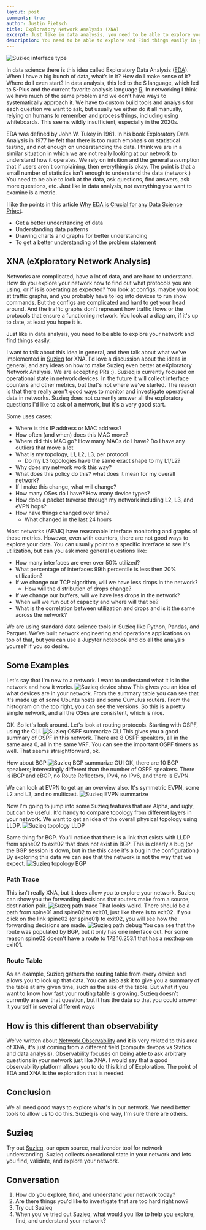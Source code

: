 ```yaml
---
layout: post
comments: true
author: Justin Pietsch
title: Exploratory Network Analysis (XNA)
excerpt: Just like in data analysis, you need to be able to explore your network and find things easily.
description: You need to be able to explore and Find things easily in your network.
---
```

![Suzieq interface type](/assets/images/2021-03-xna/interface-show-type.png)

In data science there is this idea called Exploratory Data Analysis ([EDA](https://www.itl.nist.gov/div898/handbook/eda/section1/eda11.htm)). When I have a big bunch of data, what’s in it? How do I make sense of it? Where do I even start? In data analysis, this led to the S language, which led to S-Plus and the current favorite analysis language [R](https://www.r-project.org/about.html). In networking I think we have much of the same problem and we don't have ways to systematically approach it. We have to custom build tools and analysis for each question we want to ask, but usually we either do it all manually, relying on humans to remember and process things, including using whiteboards. This seems wildly insufficient, especially in the 2020s.

EDA was defined by John W. Tukey in 1961. In his book Exploratory Data Analysis in 1977 he felt that there is too much emphasis on statistical testing, and not enough on understanding the data. I think we are in a similar situation in which we are not really looking at our network to understand how it operates. We rely on intuition and the general assumption that if users aren't complaining, then everything is okay. The point is that a small number of statistics isn't enough to understand the data (network.) You need to be able to look at the data, ask questions, find answers, ask more questions, etc. Just like in data analysis, not everything you want to examine is a metric. 

I like the points in this article [Why EDA is Crucial for any Data Science Prject](https://www.aismartz.com/blog/why-eda-is-crucial-for-any-data-science-project/).
- Get a better understanding of data
- Understanding data patterns
- Drawing charts and graphs for better understanding
- To get a better understanding of the problem statement


## XNA (eXploratory Network Analysis)

Networks are complicated, have a lot of data, and are hard to understand. How do you explore your network now to find out what protocols you are using, or if is is operating as expected? You look at configs, maybe you look at traffic graphs, and you probably have to log into devices to run show commands. But the configs are complicated and hard to get your head around. And the traffic graphs don't represent how traffic flows or the protocols that ensure a functioning network. You look at a diagram, if it's up to date, at least you hope it is. 

Just like in data analysis, you need to be able to explore your network and find things easily.

I want to talk about this idea in general, and then talk about what we've implemented in [Suzieq](https://www.stardustsystems.net/suzieq/) for XNA. I'd love a discussion about the ideas in general, and any ideas on how to make Suzieq even better at eXploratory Network Analysis. We are accepting PRs :). Suzieq is currently focused on operational state in network devices. In the future it will collect interface counters and other metrics, but that's not where we've started. The reason is that there really aren't good ways to monitor and investigate operational data in networks. Suzieq does not currently answer all the exploratory questions I'd like to ask of a network, but it's a very good start.

Some uses cases:
- Where is this IP address or MAC address?
- How often (and when) does this MAC move?
- Where did this MAC go? How many MACs do I have? Do I have any outliers that move a lot
- What is my topology, L1, L2, L3, per protocol
	- Do my L3 topologies have the same exact shape to my L1/L2?
- Why does my network work this way?
- What does this policy do this? what does it mean for my overall network?
- If I make this change, what will change?
- How many OSes do I have? How many device types?
- How does a packet traverse through my network including L2, L3, and eVPN hops?
- How have things changed over time?
	- What changed in the last 24 hours

Most networks (AFAIK) have reasonable interface monitoring and graphs of these metrics. However, even with counters, there are not good ways to explore your data. You can usually point to a specific interface to see it's utilization, but can you ask more general questions like:
- How many interfaces are ever over 50% utilized?
- What percentage of interfaces 99th percentile is less then 20% utilization?
- If we change our TCP algorithm, will we have less drops in the network? 
	- How will the distribution of drops change?
- If we change our buffers, will we have less drops in the network?
- When will we run out of capacity and where will that be?
- What is the correlation between utilization and drops and is it the same across the network?


We are using standard data science tools in Suzieq like Python, Pandas, and Parquet. We’ve built network engineering and operations applications on top of that, but you can use a Jupyter notebook and do all the analysis yourself if you so desire. 

## Some Examples

Let's say that I'm new to a network. I want to understand what it is in the network and how it works. ![Suzieq device show](/assets/images/2021-03-xna/device.png)
This gives you an idea of what devices are in your network. From the summary table you can see that it's made up of some Ubuntu hosts and some Cumulus routers. From the histogram on the top right, you can see the versions. So this is a pretty simple network, and all the OSes are consistent, which is nice.

OK. So let's look around. Let's look at routing protocols. Starting with OSPF, using the CLI. ![Suzieq OSPF summarize CLI](/assets/images/2021-03-xna/ospf-summarize.png)
This gives you a good summary of OSPF in this network. There are 8 OSPF speakers, all in the same area 0, all in the same VRF. You can see the important OSPF timers as well. That seems straightforward, ok.

How about BGP.![Suzieq BGP summarize GUI](/assets/images/2021-03-xna/bgp-summarize.png)
OK, there are 10 BGP speakers; interestingly different than the number of OSPF speakers. There is iBGP and eBGP, no Route Reflectors, IPv4, no IPv6, and there is EVPN.

We can look at EVPN to get an an overview also. It's symmetric EVPN, some L2 and L3, and no multicast.
![Suzieq EVPN summarize](/assets/images/2021-03-xna/evpnVni-summarize.png)

Now I'm going to jump into some Suzieq features that are Alpha, and ugly, but can be useful. It'd handy to compare topology from different layers in your network. We want to get an idea of the overall physical topology using LLDP. ![Suzieq topology LLDP](/assets/images/2021-03-xna/ospf-ibgp_lldp.png)

Same thing for BGP. You'll notice that there is a link that exists with LLDP from spine02 to exit02 that does not exist in BGP. This is clearly a bug (or the BGP session is down, but in the this case it's a bug in the configuration.) By exploring this data we can see that the network is not the way that we expect.
![Suzieq topology BGP](/assets/images/2021-03-xna/ospf-ibgp_bgp.png)

### Path Trace
This isn't really XNA, but it does allow you to explore your network. Suzieq can show you the forwarding decisions that routers make from a source, destination pair. ![Suzeq path trace](/assets/images/2021-03-xna/path-show-internet.png) That looks weird. There should be a path from spine01 and spine02 to exit01, just like there is to exit02. If you click on the link spine02 (or spine01) to exit02, you will see how the forwarding decisions are made. ![Suzieq path debug](/assets/images/2021-03-xna/spine02-exit02-path.png) You can see that the route was populated by BGP, but it only has one interface out. For some reason spine02 doesn't have a route to 172.16.253.1 that has a nexthop on exit01.

### Route Table

As an example, Suzieq gathers the routing table from every device and allows you to look up that data. You can also ask it to give you a summary of the table at any given time, such as the size of the table. But what if you want to know how fast your routing table is growing. Suzieq doesn’t currently answer that question, but it has the data so that you could answer it yourself in several different ways



## How is this different than observability
We've written about [Network Observability](https://elegantnetwork.github.io/posts/observability/) and it is very related to this area of XNA, it's just coming from a different field (compute devops vs Statics and data analysis). Observability focuses on being able to ask arbitrary questions in your network just like XNA. I would say that a good observability platform allows you to do this kind of Exploration. The point of EDA and XNA is the exploration that is needed.


## Conclusion
We all need good ways to explore what's in our network. We need better tools to allow us to do this. Suzieq is one way, I'm sure there are others. 
## Suzieq
Try out [Suzieq](https://www.stardustsystems.net/suzieq/), our open source, multivendor tool for network understanding. Suzieq collects operational state in your network and lets you find, validate, and explore your network.

## Conversation

1. How do you explore, find, and understand your network today?
2. Are there things you'd like to investigate that are too hard right now?
3. Try out Suzieq
4. When you've tried out Suzieq, what would you like to help you explore, find, and understand your network?

